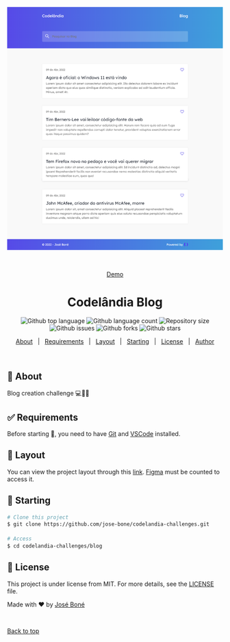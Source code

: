 <div align="center" id="top"> 
  <img src="./.github/preview.png" alt="Codelândia Blog" />

&#xa0;

<a href="https://blog-jose-bone.vercel.app">Demo</a>

</div>

<h1 align="center">Codelândia Blog</h1>

<p align="center">
  <img alt="Github top language" src="https://img.shields.io/github/languages/top/jose-bone/codelandia-challenges?color=56BEB8">

  <img alt="Github language count" src="https://img.shields.io/github/languages/count/jose-bone/codelandia-challenges?color=56BEB8">

  <img alt="Repository size" src="https://img.shields.io/github/repo-size/jose-bone/codelandia-challenges?color=56BEB8">

  <!-- <img alt="License" src="https://img.shields.io/github/license/jose-bone/codelandia-challenges?color=56BEB8"> -->

  <img alt="Github issues" src="https://img.shields.io/github/issues/jose-bone/codelandia-challenges?color=56BEB8" />

  <img alt="Github forks" src="https://img.shields.io/github/forks/jose-bone/codelandia-challenges?color=56BEB8" />

  <img alt="Github stars" src="https://img.shields.io/github/stars/jose-bone/codelandia-challenges?color=56BEB8" />
</p>

<!-- Status -->

<!-- <h4 align="center">
	🚧  Codelândia Blog 🚀 Under construction...  🚧
</h4>

<hr> -->

<p align="center">
  <a href="#dart-about">About</a> &#xa0; | &#xa0; 
  <a href="#white_check_mark-requirements">Requirements</a> &#xa0; | &#xa0; 
  <a href="#bookmark-layout">Layout</a> &#xa0; | &#xa0;
  <a href="#checkered_flag-starting">Starting</a> &#xa0; | &#xa0;
  <a href="#memo-license">License</a> &#xa0; | &#xa0;
  <a href="https://github.com/jose-bone" target="_blank">Author</a>
</p>

<br>

## :dart: About

Blog creation challenge 💻📱🚀

## :white_check_mark: Requirements

Before starting :checkered_flag:, you need to have [Git](https://git-scm.com) and [VSCode](https://code.visualstudio.com) installed.

## :bookmark: Layout

You can view the project layout through this [link](<https://www.figma.com/file/z5zyEXaOeCJxB34SH0P28f/Desafios---Codel%C3%A2ndia-(Copy)?node-id=0%3A1>). [Figma](https://www.figma.com/) must be counted to access it.

## :checkered_flag: Starting

```bash
# Clone this project
$ git clone https://github.com/jose-bone/codelandia-challenges.git

# Access
$ cd codelandia-challenges/blog
```

## :memo: License

This project is under license from MIT. For more details, see the [LICENSE](LICENSE.md) file.

Made with :heart: by <a href="https://github.com/jose-bone" target="_blank">José Boné</a>

&#xa0;

<a href="#top">Back to top</a>
